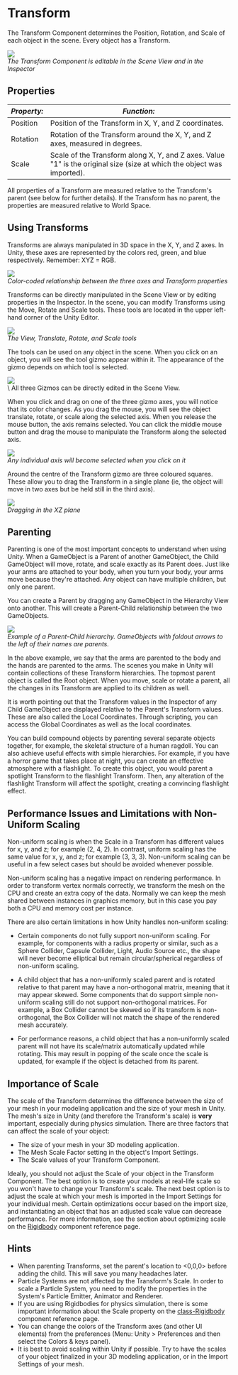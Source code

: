 Transform
=========


The <span class=keyword>Transform</span> <span class=keyword>Component</span> determines the <span class=component>Position</span>, <span class=component>Rotation</span>, and <span class=component>Scale</span> of each object in the scene. Every object has a Transform.

![](http://docwiki.hq.unity3d.com/uploads/Main/TransformExample1.png)  
_The Transform Component is editable in the <span class=keyword>Scene View</span> and in the <span class=keyword>Inspector</span>_


Properties
----------



|**_Property:_** |**_Function:_** |
|--|--|
|<span class=component>Position</span> |Position of the Transform in X, Y, and Z coordinates. |
|<span class=component>Rotation</span> |Rotation of the Transform around the X, Y, and Z axes, measured in degrees. |
|<span class=component>Scale</span>    |Scale of the Transform along X, Y, and Z axes.  Value "1" is the original size (size at which the object was imported). |

All properties of a Transform are measured relative to the Transform's parent (see below for further details).  If the Transform has no parent, the properties are measured relative to World Space.


Using Transforms
----------------


Transforms are always manipulated in 3D space in the X, Y, and Z axes.  In Unity, these axes are represented by the colors red, green, and blue respectively.  Remember: XYZ = RGB.

![](http://docwiki.hq.unity3d.com/uploads/Main/TransformExample2.png)  
_Color-coded relationship between the three axes and Transform properties_

Transforms can be directly manipulated in the <span class=keyword>Scene View</span> or by editing properties in the Inspector. In the scene, you can modify Transforms using the Move, Rotate and Scale tools. These tools are located in the upper left-hand corner of the Unity Editor.

![](http://docwiki.hq.unity3d.com/uploads/Main/Transform-Tools.png)  
_The View, Translate, Rotate, and Scale tools_

The tools can be used on any object in the scene. When you click on an object, you will see the tool gizmo appear within it. The appearance of the gizmo depends on which tool is selected.

![](http://docwiki.hq.unity3d.com/uploads/Main/TransformGizmo35.png)  
\\
All three Gizmos can be directly edited in the Scene View.

When you click and drag on one of the three gizmo axes, you will notice that its color changes.  As you drag the mouse, you will see the object translate, rotate, or scale along the selected axis.  When you release the mouse button, the axis remains selected.  You can click the middle mouse button and drag the mouse to manipulate the Transform along the selected axis.

![](http://docwiki.hq.unity3d.com/uploads/Main/TransformExample3.png)  
_Any individual axis will become selected when you click on it_

Around the centre of the Transform gizmo are three coloured squares. These allow you to drag the Transform in a single plane (ie, the object will move in two axes but be held still in the third axis).

![](http://docwiki.hq.unity3d.com/uploads/Main/TransformExample4.png)  
_Dragging in the XZ plane_

<a id="Parenting"></a>
Parenting
---------


Parenting is one of the most important concepts to understand when using Unity. When a GameObject is a <span class=keyword>Parent</span> of another GameObject, the <span class=keyword>Child</span> GameObject will move, rotate, and scale exactly as its Parent does.  Just like your arms are attached to your body, when you turn your body, your arms move because they're attached. Any object can have multiple children, but only one parent.

You can create a Parent by dragging any GameObject in the <span class=keyword>Hierarchy View</span> onto another. This will create a Parent-Child relationship between the two GameObjects.

![](http://docwiki.hq.unity3d.com/uploads/Main/ParentingExample.png)  
_Example of a Parent-Child hierarchy. GameObjects with foldout arrows to the left of their names are parents._

In the above example, we say that the arms are parented to the body and the hands are parented to the arms. The scenes you make in Unity will contain collections of these <span class=keyword>Transform hierarchies</span>. The topmost parent object is called the <span class=keyword>Root object</span>. When you move, scale or rotate a parent, all the changes in its Transform are applied to its children as well.

It is worth pointing out that the Transform values in the Inspector of any Child GameObject are displayed relative to the Parent's Transform values.  These are also called the <span class=keyword>Local Coordinates</span>.  Through scripting, you can access the <span class=keyword>Global Coordinates</span> as well as the local coordinates.

You can build compound objects by parenting several separate objects together, for example, the skeletal structure of a human ragdoll. You can also achieve useful effects with simple hierarchies.  For example, if you have a horror game that takes place at night, you can create an effective atmosphere with a flashlight.  To create this object, you would parent a spotlight Transform to the flashlight Transform.  Then, any alteration of the flashlight Transform will affect the spotlight, creating a convincing flashlight effect.


Performance Issues and Limitations with Non-Uniform Scaling
-----------------------------------------------------------


Non-uniform scaling is when the <span class=component>Scale</span> in a Transform has different values for x, y, and z; for example (2, 4, 2). In contrast, uniform scaling has the same value for x, y, and z; for example (3, 3, 3). Non-uniform scaling can be useful in a few select cases but should be avoided whenever possible.

Non-uniform scaling has a negative impact on rendering performance. In order to transform vertex normals correctly, we transform the mesh on the CPU and create an extra copy of the data. Normally we can keep the mesh shared between instances in graphics memory, but in this case you pay both a CPU and memory cost per instance.

There are also certain limitations in how Unity handles non-uniform scaling:

* Certain components do not fully support non-uniform scaling. For example, for components with a <span class=component>radius</span> property or similar, such as a <span class=keyword>Sphere Collider</span>, <span class=keyword>Capsule Collider</span>, <span class=keyword>Light</span>, <span class=keyword>Audio Source</span> etc., the shape will never become elliptical but remain circular/spherical regardless of non-uniform scaling.

* A child object that has a non-uniformly scaled parent and is rotated relative to that parent may have a non-orthogonal matrix, meaning that it may appear skewed. Some components that do support simple non-uniform scaling still do not support non-orthogonal matrices. For example, a <span class=keyword>Box Collider</span> cannot be skewed so if its transform is non-orthogonal, the Box Collider will not match the shape of the rendered mesh accurately.

* For performance reasons, a child object that has a non-uniformly scaled parent will not have its scale/matrix automatically updated while rotating. This may result in popping of the scale once the scale is updated, for example if the object is detached from its parent.


Importance of Scale
-------------------


The scale of the Transform determines the difference between the size of your mesh in your modeling application and the size of your mesh in Unity. The mesh's size in Unity (and therefore the Transform's scale) is __very__ important, especially during physics simulation. There are three factors that can affect the scale of your object:
* The size of your mesh in your 3D modeling application.
* The <span class=component>Mesh Scale Factor</span> setting in the object's <span class=keyword>Import Settings</span>.
* The <span class=component>Scale</span> values of your Transform Component.

Ideally, you should not adjust the <span class=component>Scale</span> of your object in the Transform Component.  The best option is to create your models at real-life scale so you won't have to change your Transform's scale.  The next best option is to adjust the scale at which your mesh is imported in the <span class=keyword>Import Settings</span> for your individual mesh.  Certain optimizations occur based on the import size, and instantiating an object that has an adjusted scale value can decrease performance.  For more information, see the section about optimizing scale on the [Rigidbody](class-rigidbody.html) component reference page.


Hints
-----


* When parenting Transforms, set the parent's location to <0,0,0> before adding the child.  This will save you many headaches later.
* <span class=keyword>Particle Systems</span> are not affected by the Transform's <span class=component>Scale</span>. In order to scale a Particle System, you need to modify the properties in the System's Particle Emitter, Animator and Renderer.
* If you are using <span class=keyword>Rigidbodies</span> for physics simulation, there is some important information about the Scale property on the [class-Rigidbody](class-rigidbody.html) component reference page.
* You can change the colors of the Transform axes (and other UI elements) from the preferences (<span class=menu>Menu: Unity > Preferences</span> and then select the <span class=menu>Colors & keys</span> panel).
* It is best to avoid scaling within Unity if possible.  Try to have the scales of your object finalized in your 3D modeling application, or in the <span class=keyword>Import Settings</span> of your mesh.
